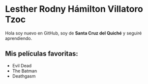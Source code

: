 # Lesther Rodny Hámilton Villatoro Tzoc
 Hola soy nuevo en GitHub, soy de **Santa Cruz del Quiché** y seguiré aprendiendo.
 ## Mis películas favoritas:
 * Evil Dead
 * The Batman
 * Deathgasm
